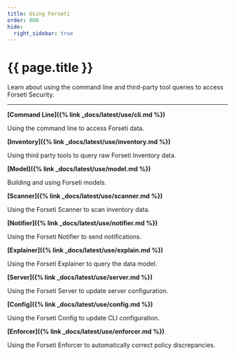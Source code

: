 ```yaml
---
title: Using Forseti
order: 000
hide:
  right_sidebar: true
---
```


# {{ page.title }}

Learn about using the command line and third-party tool queries to
access Forseti Security.

---

**[Command Line]({% link _docs/latest/use/cli.md %})**

Using the command line to access Forseti data.

**[Inventory]({% link _docs/latest/use/inventory.md %})**

Using third party tools to query raw Forseti Inventory data.

**[Model]({% link _docs/latest/use/model.md %})**

Building and using Forseti models.

**[Scanner]({% link _docs/latest/use/scanner.md %})**

Using the Forseti Scanner to scan inventory data.

**[Notifier]({% link _docs/latest/use/notifier.md %})**

Using the Forseti Notifier to send notifications.

**[Explainer]({% link _docs/latest/use/explain.md %})**

Using the Forseti Explainer to query the data model.

**[Server]({% link _docs/latest/use/server.md %})**

Using the Forseti Server to update server configuration.

**[Config]({% link _docs/latest/use/config.md %})**

Using the Forseti Config to update CLI configuration.

**[Enforcer]({% link _docs/latest/use/enforcer.md %})**

Using the Forseti Enforcer to automatically correct policy discrepancies.
